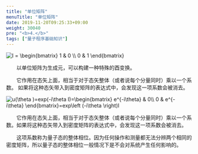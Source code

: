 ```yaml
---
title: "单位矩阵"
menuTitle: "单位矩阵"
date: 2019-11-20T09:25:33+09:00
weight: 30040
pre: "<b>4.</b>"
tags: ["量子程序基础知识"]
---
```


<img src="https://latex.codecogs.com/gif.latex?\inline&space;\dpi{130}&space;I&space;=&space;\begin{bmatrix}&space;1&space;&&space;0&space;\\&space;0&space;&&space;1&space;\end{bmatrix}" title="I = \begin{bmatrix} 1 & 0 \\ 0 & 1 \end{bmatrix}" />

&emsp;&emsp;以单位矩阵为生成元，可以构建一种特殊的酉变换。

&emsp;&emsp;它作用在态矢上面，相当于对于态矢整体（或者说每个分量同时）乘以一个系数。
如果将这种态矢带入到密度矩阵的表达式中，会发现这一项系数会被消去。

<img src="https://latex.codecogs.com/gif.latex?\inline&space;\dpi{150}&space;u(\theta&space;)=exp(-i\theta&space;I)=\begin{bmatrix}&space;e^{-i\theta}&space;&&space;0\\&space;0&space;&&space;e^{-i\theta}&space;\end{bmatrix}=exp\left&space;(-i\theta&space;\right)I" title="u(\theta )=exp(-i\theta I)=\begin{bmatrix} e^{-i\theta} & 0\\ 0 & e^{-i\theta} \end{bmatrix}=exp\left (-i\theta \right)I" />

&emsp;&emsp;它作用在态矢上面，相当于对于态矢整体（或者说每个分量同时）乘以一个系数。如果将这种态矢带入到密度矩阵的表达式中，会发现这一项系数会被消去。

&emsp;&emsp;这项系数称为量子态的整体相位。因为任何操作和测量都无法分辨两个相同的密度矩阵，所以量子态的整体相位一般情况下是不会对系统产生任何影响的。
